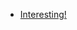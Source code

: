 - [Interesting!](https://www.economist.com/business/2024/05/02/does-perplexitys-answer-engine-threaten-google)
